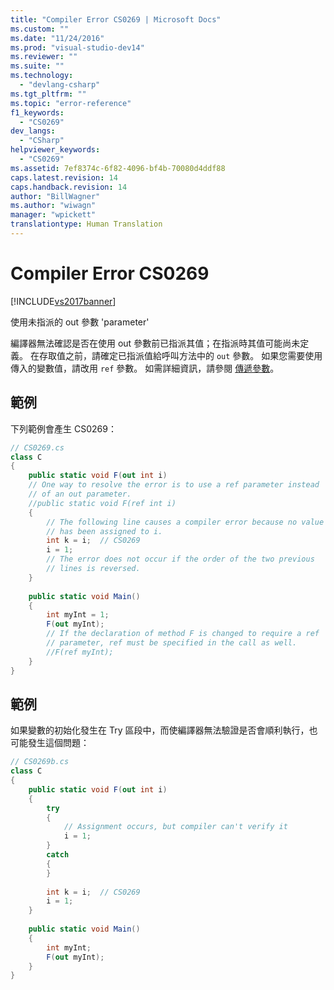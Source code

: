 ```yaml
---
title: "Compiler Error CS0269 | Microsoft Docs"
ms.custom: ""
ms.date: "11/24/2016"
ms.prod: "visual-studio-dev14"
ms.reviewer: ""
ms.suite: ""
ms.technology: 
  - "devlang-csharp"
ms.tgt_pltfrm: ""
ms.topic: "error-reference"
f1_keywords: 
  - "CS0269"
dev_langs: 
  - "CSharp"
helpviewer_keywords: 
  - "CS0269"
ms.assetid: 7ef8374c-6f82-4096-bf4b-70080d4ddf88
caps.latest.revision: 14
caps.handback.revision: 14
author: "BillWagner"
ms.author: "wiwagn"
manager: "wpickett"
translationtype: Human Translation
---
```

# Compiler Error CS0269
[!INCLUDE[vs2017banner](../../../csharp/includes/vs2017banner.md)]

使用未指派的 out 參數 'parameter'  
  
 編譯器無法確認是否在使用 out 參數前已指派其值；在指派時其值可能尚未定義。  在存取值之前，請確定已指派值給呼叫方法中的 `out` 參數。  如果您需要使用傳入的變數值，請改用 `ref` 參數。  如需詳細資訊，請參閱 [傳遞參數](../../../csharp/programming-guide/classes-and-structs/passing-parameters.md)。  
  
## 範例  
 下列範例會產生 CS0269：  
  
```c#  
// CS0269.cs  
class C  
{  
    public static void F(out int i)  
    // One way to resolve the error is to use a ref parameter instead  
    // of an out parameter.  
    //public static void F(ref int i)  
    {  
        // The following line causes a compiler error because no value  
        // has been assigned to i.  
        int k = i;  // CS0269  
        i = 1;  
        // The error does not occur if the order of the two previous   
        // lines is reversed.  
    }  
  
    public static void Main()  
    {  
        int myInt = 1;  
        F(out myInt);  
        // If the declaration of method F is changed to require a ref  
        // parameter, ref must be specified in the call as well.  
        //F(ref myInt);  
    }  
}  
```  
  
## 範例  
 如果變數的初始化發生在 Try 區段中，而使編譯器無法驗證是否會順利執行，也可能發生這個問題：  
  
```c#  
// CS0269b.cs  
class C  
{  
    public static void F(out int i)  
    {  
        try  
        {  
            // Assignment occurs, but compiler can't verify it  
            i = 1;  
        }  
        catch  
        {  
        }  
  
        int k = i;  // CS0269  
        i = 1;  
    }  
  
    public static void Main()  
    {  
        int myInt;  
        F(out myInt);  
    }  
}  
```